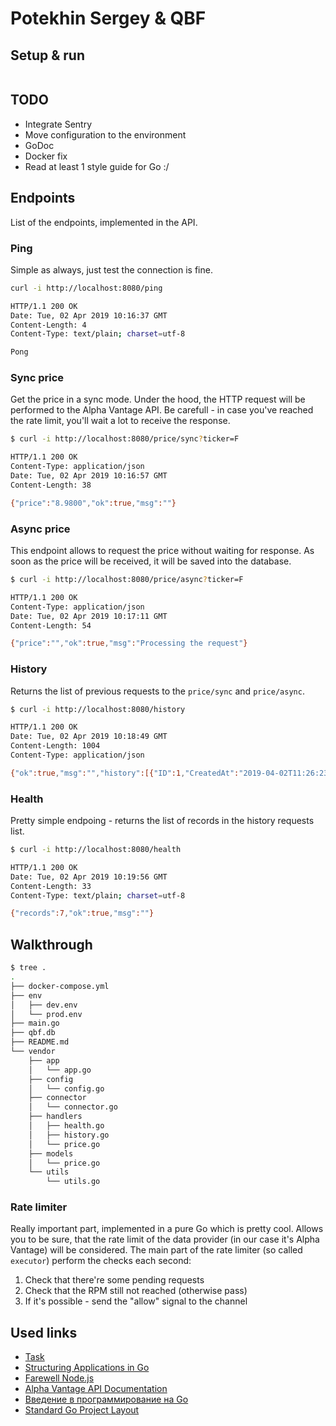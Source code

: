 # Potekhin Sergey & QBF

## Setup & run

```bash
```

## TODO

- Integrate Sentry
- Move configuration to the environment
- GoDoc
- Docker fix
- Read at least 1 style guide for Go :/

## Endpoints

List of the endpoints, implemented in the API.

### Ping

Simple as always, just test the connection is fine.

```bash
curl -i http://localhost:8080/ping

HTTP/1.1 200 OK
Date: Tue, 02 Apr 2019 10:16:37 GMT
Content-Length: 4
Content-Type: text/plain; charset=utf-8

Pong
```

### Sync price

Get the price in a sync mode. Under the hood, the HTTP request will be performed to the Alpha Vantage API. Be carefull - in case you've reached the rate limit, you'll wait a lot to receive the response.

```bash
$ curl -i http://localhost:8080/price/sync?ticker=F

HTTP/1.1 200 OK
Content-Type: application/json
Date: Tue, 02 Apr 2019 10:16:57 GMT
Content-Length: 38

{"price":"8.9800","ok":true,"msg":""}
```

### Async price

This endpoint allows to request the price without waiting for response. As soon as the price will be received, it will be saved into the database.

```bash
$ curl -i http://localhost:8080/price/async?ticker=F

HTTP/1.1 200 OK
Content-Type: application/json
Date: Tue, 02 Apr 2019 10:17:11 GMT
Content-Length: 54

{"price":"","ok":true,"msg":"Processing the request"}
```

### History

Returns the list of previous requests to the `price/sync` and `price/async`.

```bash
$ curl -i http://localhost:8080/history

HTTP/1.1 200 OK
Date: Tue, 02 Apr 2019 10:18:49 GMT
Content-Length: 1004
Content-Type: application/json

{"ok":true,"msg":"","history":[{"ID":1,"CreatedAt":"2019-04-02T11:26:23.403912155+03:00","UpdatedAt":"2019-04-02T11:26:23.403912155+03:00","DeletedAt":null,"Price":8.98}]}

```

### Health

Pretty simple endpoing - returns the list of records in the history requests list.

```bash
$ curl -i http://localhost:8080/health

HTTP/1.1 200 OK
Date: Tue, 02 Apr 2019 10:19:56 GMT
Content-Length: 33
Content-Type: text/plain; charset=utf-8

{"records":7,"ok":true,"msg":""}
```

## Walkthrough

```bash
$ tree .
.
├── docker-compose.yml
├── env
│   ├── dev.env
│   └── prod.env
├── main.go
├── qbf.db
├── README.md
└── vendor
    ├── app
    │   └── app.go
    ├── config
    │   └── config.go
    ├── connector
    │   └── connector.go
    ├── handlers
    │   ├── health.go
    │   ├── history.go
    │   └── price.go
    ├── models
    │   └── price.go
    └── utils
        └── utils.go
```

### Rate limiter

Really important part, implemented in a pure Go which is pretty cool. Allows you to be sure, that the rate limit of the data provider (in our case it's Alpha Vantage) will be considered. The main part of the rate limiter (so called `executor`) perform the checks each second:

1. Check that there're some pending requests
2. Check that the RPM still not reached (otherwise pass)
3. If it's possible - send the "allow" signal to the channel

## Used links

- [Task](https://www.evernote.com/shard/s495/client/snv?noteGuid=5ef58a18-b21f-4bf9-a3c0-cf9b3ba3527d&noteKey=fdc8144b577797a13e6c0906cc02b2d7&sn=https://www.evernote.com/shard/s495/sh/5ef58a18-b21f-4bf9-a3c0-cf9b3ba3527d/fdc8144b577797a13e6c0906cc02b2d7&title=%25D0%25A2%25D0%25B5%25D1%2581%25D1%2582%25D0%25BE%25D0%25B2%25D0%25BE%25D0%25B5%2B%25D0%25B7%25D0%25B0%25D0%25B4%25D0%25B0%25D0%25BD%25D0%25B8%25D0%25B5)
- [Structuring Applications in Go](https://medium.com/@benbjohnson/structuring-applications-in-go-3b04be4ff091)
- [Farewell Node.js](https://medium.com/@tjholowaychuk/farewell-node-js-4ba9e7f3e52b)
- [Alpha Vantage API Documentation](https://www.alphavantage.co/documentation/)
- [Введение в программирование на Go](http://golang-book.ru/)
- [Standard Go Project Layout](https://github.com/golang-standards/project-layout)
